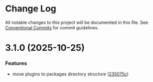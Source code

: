 # Change Log

All notable changes to this project will be documented in this file.
See [Conventional Commits](https://conventionalcommits.org) for commit guidelines.

# 3.1.0 (2025-10-25)


### Features

* move plugins to packages directory structure ([235075c](https://github.com/DavidWells/markdown-magic/commit/235075cbb64670e55ab4ad3da4536a7de072a21e))
